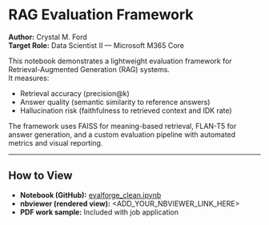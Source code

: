# RAG Evaluation Framework

**Author:** Crystal M. Ford  
**Target Role:** Data Scientist II — Microsoft M365 Core  

This notebook demonstrates a lightweight evaluation framework for Retrieval-Augmented Generation (RAG) systems.  
It measures:

- Retrieval accuracy (precision@k)
- Answer quality (semantic similarity to reference answers)
- Hallucination risk (faithfulness to retrieved context and IDK rate)

The framework uses FAISS for meaning-based retrieval, FLAN-T5 for answer generation, and a custom evaluation pipeline with automated metrics and visual reporting.

---

## How to View

- **Notebook (GitHub):** [evalforge_clean.ipynb](./evalforge_clean.ipynb)  
- **nbviewer (rendered view):** <ADD_YOUR_NBVIEWER_LINK_HERE>  
- **PDF work sample:** Included with job application
